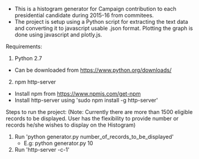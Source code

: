 - This is a histogram generator for Campaign contribution to each presidential candidate during 2015-16 from commitees.
- The project is setup using a Python script for extracting the text data and converting it to javascript usable .json format. Plotting the graph is done using javascript and plotly.js.

Requirements:
1) Python 2.7
  - Can be downloaded from https://www.python.org/downloads/
2) npm http-server
  - Install npm from https://www.npmjs.com/get-npm
  - Install http-server using 'sudo npm install -g http-server'

Steps to run the project:
(Note: Currently there are more than 1500 eligible records to be displayed. User has the flexibility to provide number or records he/she wishes to display on the Histogram)
1) Run 'python generator.py number_of_records_to_be_displayed'
   - E.g: python generator.py 10
2) Run 'http-server -c-1'
